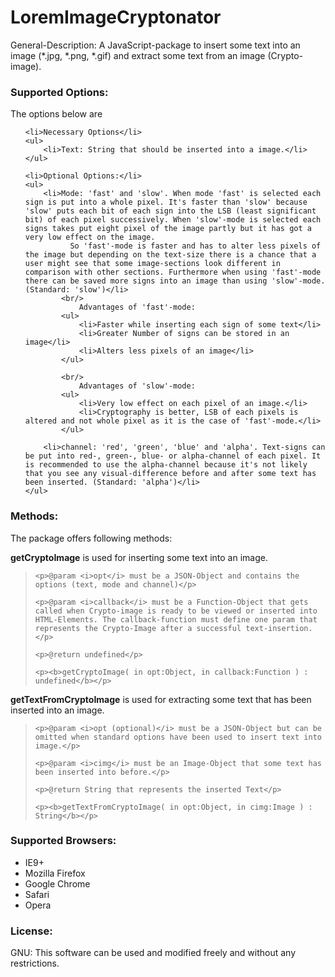 LoremImageCryptonator
=====================

General-Description: A JavaScript-package to insert some text into an image (*.jpg, *.png, *.gif) and extract some text from an image (Crypto-image).

<h3>Supported Options:</h3>
The options below are
<ul>

	<li>Necessary Options</li>
	<ul>
		<li>Text: String that should be inserted into a image.</li>
	</ul>
	
	<li>Optional Options:</li>
	<ul>
		<li>Mode: 'fast' and 'slow'. When mode 'fast' is selected each sign is put into a whole pixel. It's faster than 'slow' because 'slow' puts each bit of each sign into the LSB (least significant bit) of each pixel successively. When 'slow'-mode is selected each signs takes put eight pixel of the image partly but it has got a very low effect on the image. 
		      So 'fast'-mode is faster and has to alter less pixels of the image but depending on the text-size there is a chance that a user might see that some image-sections look different in comparison with other sections. Furthermore when using 'fast'-mode there can be saved more signs into an image than using 'slow'-mode.(Standard: 'slow')</li>
			<br/>
				Advantages of 'fast'-mode:
			<ul>
				<li>Faster while inserting each sign of some text</li>
				<li>Greater Number of signs can be stored in an image</li>
				<li>Alters less pixels of an image</li>
			</ul>
			
			<br/>
				Advantages of 'slow'-mode:
			<ul>
				<li>Very low effect on each pixel of an image.</li>
				<li>Cryptography is better, LSB of each pixels is altered and not whole pixel as it is the case of 'fast'-mode.</li>
			</ul>
			
		<li>channel: 'red', 'green', 'blue' and 'alpha'. Text-signs can be put into red-, green-, blue- or alpha-channel of each pixel. It is recommended to use the alpha-channel because it's not likely that you see any visual-difference before and after some text has been inserted. (Standard: 'alpha')</li>
	</ul>
	
</ul>


<h3>Methods:</h3>

The package offers following methods:

<b>getCryptoImage</b> is used for inserting some text into an image. 

<blockquote>

	<p>@param <i>opt</i> must be a JSON-Object and contains the options (text, mode and channel)</p>

	<p>@param <i>callback</i> must be a Function-Object that gets called when Crypto-image is ready to be viewed or inserted into HTML-Elements. The callback-function must define one param that represents the Crypto-Image after a successful text-insertion.</p>
	
	<p>@return undefined</p>
	
	<p><b>getCryptoImage( in opt:Object, in callback:Function ) : undefined</b></p>

</blockquote>

<b>getTextFromCryptoImage</b> is used for extracting some text that has been inserted into an image.

<blockquote>

	<p>@param <i>opt (optional)</i> must be a JSON-Object but can be omitted when standard options have been used to insert text into image.</p>
	
	<p>@param <i>cimg</i> must be an Image-Object that some text has been inserted into before.</p>
	
	<p>@return String that represents the inserted Text</p>
	
	<p><b>getTextFromCryptoImage( in opt:Object, in cimg:Image ) : String</b></p>

</blockquote>


<h3>Supported Browsers:</h3>
<ul>
	<li>IE9+</li>
	<li>Mozilla Firefox</li>
	<li>Google Chrome</li>
	<li>Safari</li>
	<li>Opera</li>
</ul>

<h3>License:</h3>
GNU: This software can be used and modified freely and without any restrictions. 